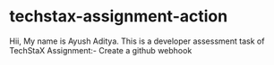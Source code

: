 # techstax-assignment-action
Hii, My name is Ayush Aditya.
This is a developer assessment task of TechStaX
Assignment:-
Create a github webhook
